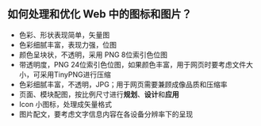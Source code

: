 如何处理和优化 Web 中的图标和图片？
------------------------------
* 色彩、形状表现简单，矢量图
* 色彩细腻丰富，表现力强，位图
* 颜色呈块状，不透明，采用 PNG 8位索引色位图
* 带透明度，PNG 24位索引色位图，如果颜色丰富，用于网页时要考虑文件大小，可采用TinyPNG进行压缩
* 色彩细腻丰富，不透明，JPG；用于网页需要兼顾成像品质和压缩率
* 页面、模块配图，按比例尺寸进行**规划**、**设计**和**应用**
* Icon 小图标，处理成矢量格式
* 图片配文，要考虑文字信息内容在各设备分辨率下的呈现